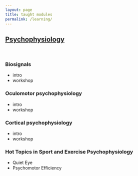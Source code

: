 ```yaml
---
layout: page
title: taught modules
permalink: /learning/
---
```



## [Psychophysiology](http://germanogallicchio.github.io/JXH3089/)

<br>

### Biosignals
  - intro
  - workshop

### Oculomotor psychophysiology
  - intro
  - workshop

### Cortical psychophysiology
  - intro
  - workshop

### Hot Topics in Sport and Exercise Psychophysiology
  - Quiet Eye
  - Psychomotor Efficiency
